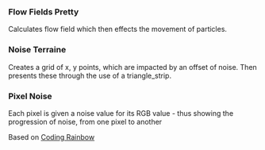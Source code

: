

### Flow Fields Pretty

Calculates flow field which then effects the movement of particles.

[](flow_fields_pretty/pretty_flowfields.png)

### Noise Terraine

Creates a grid of x, y points, which are impacted by an offset of noise. Then presents these through the use of a triangle_strip.

[](noise_terraine/noise_terraine.png)

### Pixel Noise

Each pixel is given a noise value for its RGB value - thus showing the progression of noise, from one pixel to another

[](pixel_noise/pixel_noise.png)


Based on [Coding Rainbow](http://codingrainbow.com/)
